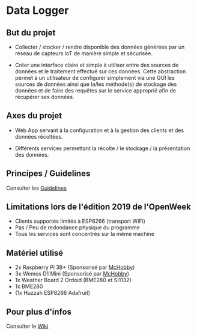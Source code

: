 # Data Logger

## But du projet
- Collecter / stocker / rendre disponible des données générées par un réseau de capteurs IoT de manière simple et sécurisée.

- Créer une interface claire et simple à utiliser entre des sources de données et le traitement effectué sur ces données. Cette abstraction permet à un utilisateur de configurer simplement via une GUI les sources de données ainsi que la/les méthode(s) de stockage des données et de faire des requêtes sur le service approprié afin de récupérer ses données.

## Axes du projet

- Web App servant à la configuration et à la gestion des clients et des données récoltées.

- Différents services permettant la récolte / le stockage / la présentation des données.

## Principes / Guidelines

Consulter les [Guidelines](https://github.com/OpenWeek/data-logger/wiki/Guidelines)

## Limitations lors de l'édition 2019 de l'OpenWeek
- Clients supportés limités à ESP8266 (transport WiFi)
- Pas / Peu de redondance physique du programme
- Tous les services sont concentrés sur la même machine

## Matériel utilisé
- 2x Raspberry Pi 3B+ (Sponsorisé par [McHobby](https://shop.mchobby.be/fr/))
- 3x Wemos D1 Mini (Sponsorisé par [McHobby](https://shop.mchobby.be/fr/))
- 1x Weather Board 2 Ordoid (BME280 et SI1132)
- 1x BME280
- (1x Huzzah ESP8266 Adafruit)

## Pour plus d'infos

Consulter le [Wiki](https://github.com/OpenWeek/data-logger/wiki)

